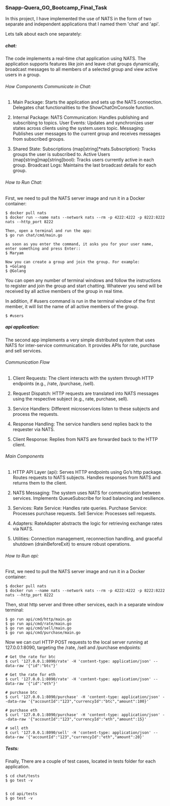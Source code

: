 ### Snapp-Quera_GO_Bootcamp_Final_Task

In this project, I have implemented the use of NATS in the form of two separate and independent applications that I named them 'chat' and 'api'.

Lets talk about each one separately:

##### chat:
The code implements a real-time chat application using NATS. The application supports features like join and leave chat groups dynamically, broadcast messages to all members of a selected group and view active users in a group.

###### How Components Communicate in Chat:
1. Main Package: 
    Starts the application and sets up the NATS connection.
    Delegates chat functionalities to the ShowChatOnConsole function.

2. Internal Package:
    NATS Communication: Handles publishing and subscribing to topics.
    User Events: Updates and synchronizes user states across clients using the system.users topic.
    Messaging: Publishes user messages to the current group and receives messages from subscribed groups.

3. Shared State:
    Subscriptions (map[string]*nats.Subscription): Tracks groups the user is subscribed to.
    Active Users (map[string]map[string]bool): Tracks users currently active in each group.
    Broadcast Logs: Maintains the last broadcast details for each group.

###### How to Run Chat:
First, we need to pull the NATS server image and run it in a Docker container:

```
$ docker pull nats
$ docker run --name nats --network nats --rm -p 4222:4222 -p 8222:8222 nats --http_port 8222

Then, open a terminal and run the app:
$ go run chat/cmd/main.go

as soon as you enter the command, it asks you for your user name, enter something and press Enter::
$ Maryam

Now you can create a group and join the group. For example:
$ +Golang
$ @Golang

```

You can open any number of terminal windows and follow the instructions to register and join the group
and start chatting. Whatever you send will be received by all active members of the group in real time.

In addition, if #users command is run in the terminal window of the first member, it will list the name
of all active members of the group.

```
$ #users
```

##### api application:
The second app implements a very simple distributed system that uses NATS for inter-service communication. It provides APIs for rate, purchase and sell services.

###### Communication Flow
1. Client Requests: 
    The client interacts with the system through HTTP endpoints (e.g., /rate, /purchase, /sell).

2. Request Dispatch: 
    HTTP requests are translated into NATS messages using the respective subject (e.g., rate, purchase, sell).

3. Service Handlers: 
    Different microservices listen to these subjects and process the requests.

4. Response Handling: 
    The service handlers send replies back to the requester via NATS.

5. Client Response: 
    Replies from NATS are forwarded back to the HTTP client.

###### Main Components
1. HTTP API Layer (api):
    Serves HTTP endpoints using Go’s http package.
    Routes requests to NATS subjects.
    Handles responses from NATS and returns them to the client.
    
2. NATS Messaging:
    The system uses NATS for communication between services.
    Implements QueueSubscribe for load balancing and resilience.
    
3. Services:
    Rate Service: Handles rate queries.
    Purchase Service: Processes purchase requests.
    Sell Service: Processes sell requests.

4. Adapters:
    RateAdapter abstracts the logic for retrieving exchange rates via NATS.

5. Utilities:
    Connection management, reconnection handling, and graceful shutdown (drainBeforeExit) to ensure robust operations.


###### How to Run api:
First, we need to pull the NATS server image and run it in a Docker container:

```
$ docker pull nats
$ docker run --name nats --network nats --rm -p 4222:4222 -p 8222:8222 nats --http_port 8222
```

Then, strat http server and three other services, each in a separate window terminal:

```
$ go run api/cmd/http/main.go
$ go run api/cmd/rate/main.go
$ go run api/cmd/sell/main.go
$ go run api/cmd/purchase/main.go
```

Now we can curl HTTP POST requests to the local server running at 127.0.0.1:8090, targeting the /rate,
/sell and /purchase endpoints:

```
# Get the rate for btc
$ curl '127.0.0.1:8090/rate' -H 'content-type: application/json' --data-raw '{"id":"btc"}'

# Get the rate for eth
$ curl '127.0.0.1:8090/rate' -H 'content-type: application/json' --data-raw '{"id":"eth"}'

# purchase btc
$ curl '127.0.0.1:8090/purchase' -H 'content-type: application/json' --data-raw '{"accountId":"123","currencyId":"btc","amount":100}'

# purchase eth
$ curl '127.0.0.1:8090/purchase' -H 'content-type: application/json' --data-raw '{"accountId":"123","currencyId":"eth","amount":15}'

# sell eth
$ curl '127.0.0.1:8090/sell' -H 'content-type: application/json' --data-raw '{"accountId":"123","currencyId":"eth","amount":20}'
```


##### Tests: 
Finally, There are a couple of test cases, located in tests folder for each application.

```
$ cd chat/tests
$ go test -v


$ cd api/tests
$ go test -v
```